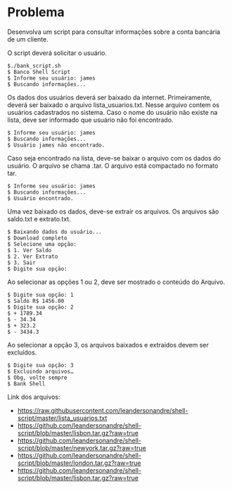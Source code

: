 # Problema
Desenvolva um script para consultar informações sobre a conta bancária de um cliente. 

O script deverá solicitar o usuário.
```
$./bank_script.sh
$ Banco Shell Script
$ Informe seu usuário: james
$ Buscando informações...
```

Os dados dos usuários deverá ser baixado da internet.
Primeiramente, deverá ser baixado o arquivo lista_usuarios.txt. 
Nesse arquivo contem os usuários cadastrados no sistema. 
Caso o nome do usuário não existe na lista, deve ser informado que usuário não foi encontrado.

```
$ Informe seu usuário: james
$ Buscando informações...
$ Usuário james não encontrado.
```

Caso seja encontrado na lista,  deve-se baixar o arquivo com os dados do usuário. O arquivo se chama <nomeusuario>.tar. O arquivo está compactado no formato tar.

```
$ Informe seu usuário: james
$ Buscando informações...
$ Usuário encontrado.
```

Uma vez baixado os dados, deve-se extrair os arquivos. Os arquivos são saldo.txt e extrato.txt.
```
$ Baixando dados do usuário...
$ Download completo
$ Selecione uma opção:
$ 1. Ver Saldo
$ 2. Ver Extrato
$ 3. Sair
$ Digite sua opção:
```

Ao selecionar as opções 1 ou 2, deve ser mostrado o conteúdo do Arquivo.
```
$ Digite sua opção: 1
$ Saldo R$ 1456.00
$ Digite sua opção: 2
$ + 1789.34
$ - 34.34
$ + 323.2
$ - 3434.3
```

Ao selecionar a opção 3, os arquivos baixados e extraídos devem ser excluídos.
```
$ Digite sua opção: 3
$ Excluindo arquivos…
$ Obg, volte sempre
$ Bank Shell
```

Link dos arquivos:
- https://raw.githubusercontent.com/leandersonandre/shell-script/master/lista_usuarios.txt
- https://github.com/leandersonandre/shell-script/blob/master/lisbon.tar.gz?raw=true
- https://github.com/leandersonandre/shell-script/blob/master/newyork.tar.gz?raw=true
- https://github.com/leandersonandre/shell-script/blob/master/london.tar.gz?raw=true
- https://github.com/leandersonandre/shell-script/blob/master/lisbon.tar.gz?raw=true
